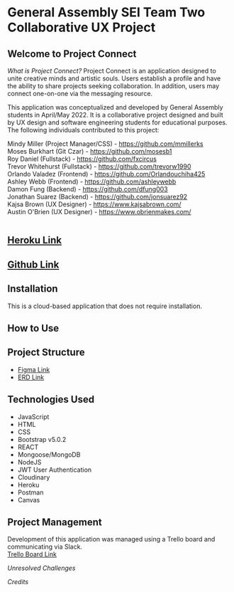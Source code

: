 # General Assembly SEI Team Two Collaborative UX Project

## Welcome to Project Connect

*What is Project Connect?*
Project Connect is an application designed to unite creative minds and artistic souls. Users establish a profile and have the ability to share projects seeking collaboration. In addition, users may connect one-on-one via the messaging resource.

This application was conceptualized and developed by General Assembly students in April/May 2022. It is a collaborative project designed and built by UX design and software engineering students for educational purposes. The following individuals contributed to this project:

Mindy Miller (Project Manager/CSS) - https://github.com/mmillerks <br />
Moses Burkhart (Git Czar) - https://github.com/mosesb1 <br />
Roy Daniel (Fullstack) - https://github.com/fxcircus <br />
Trevor Whitehurst (Fullstack) - https://github.com/trevorw1990 <br />
Orlando Valadez (Frontend) - https://github.com/Orlandouchiha425 <br />
Ashley Webb (Frontend) - https://github.com/ashleywebb <br />
Damon Fung (Backend) - https://github.com/dfung003 <br />
Jonathan Suarez (Backend) - https://github.com/jonsuarez92 <br />
Kajsa Brown (UX Designer) - https://www.kajsabrown.com/ <br />
Austin O'Brien (UX Designer) - https://www.obrienmakes.com/ <br />

<img />

## [Heroku Link](https://project-connect-team.herokuapp.com/)

## [Github Link](https://github.com/mosesb1/Team-UX-Project/)


## Installation
This is a cloud-based application that does not require installation. 

## How to Use


## Project Structure
* [Figma Link](https://www.figma.com/file/IIYsZWpnttAQwDiAbwZABK/P6?node-id=326%3A19125)
* [ERD Link](https://lucid.app/lucidchart/61c42514-d3a1-4877-81fe-c817b9fd1cbc/edit?viewport_loc=-66%2C-64%2C2080%2C1142%2C0_0&invitationId=inv_0c918acc-2563-4917-b4b9-7b3cd66d6808)

## Technologies Used
* JavaScript
* HTML
* CSS
* Bootstrap v5.0.2
* REACT
* Mongoose/MongoDB
* NodeJS
* JWT User Authentication
* Cloudinary
* Heroku
* Postman
* Canvas


## Project Management
Development of this application was managed using a Trello board and communicating via Slack. <br />
[Trello Board Link](https://trello.com/b/Ly1i6XJE/team-velma-ux-sei-project-connect)

*Unresolved Challenges*

*Credits*




